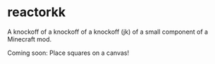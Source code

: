 # reactorkk
A knockoff of a knockoff of a knockoff (jk) of a small component of a Minecraft mod.

Coming soon:
Place squares on a canvas!
